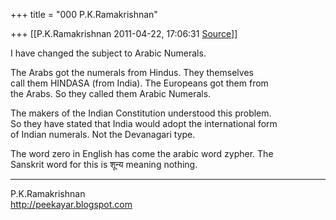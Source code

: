 +++
title = "000 P.K.Ramakrishnan"

+++
[[P.K.Ramakrishnan	2011-04-22, 17:06:31 [Source](https://groups.google.com/g/samskrita/c/bsa527hJhrA)]]



I have changed the subject to Arabic Numerals.

The Arabs got the numerals from Hindus. They themselves  
call them HINDASA (from India). The Europeans got them from  
the Arabs. So they called them Arabic Numerals.

The makers of the Indian Constitution understood this problem.  
So they have stated that India would adopt the international form  
of Indian numerals. Not the Devanagari type.

The word zero in English has come the arabic word zypher. The  
Sanskrit word for this is शून्य meaning nothing.

-----------------------------------  
P.K.Ramakrishnan  
<http://peekayar.blogspot.com>

